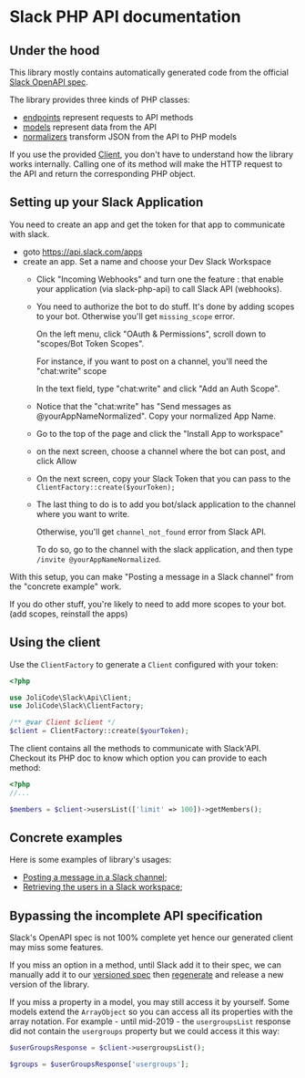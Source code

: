 # Slack PHP API documentation

## Under the hood

This library mostly contains automatically generated code from the official
[Slack OpenAPI spec](https://github.com/slackapi/slack-api-specs).

The library provides three kinds of PHP classes:
- [endpoints](../generated/Endpoint/) represent requests to API methods
- [models](../generated/Model) represent data from the API
- [normalizers](../generated/Normalizer) transform JSON from the API to PHP models

If you use the provided [Client](../generated/Client.php), you don't have to
understand how the library works internally. Calling one of its method will
make the HTTP request to the API and return the corresponding PHP object.

## Setting up your Slack Application

You need to create an app and get the token for that app to communicate with slack.

 - goto https://api.slack.com/apps
 - create an app. Set a name and choose your Dev Slack Workspace
   - Click "Incoming Webhooks" and turn one the feature : that enable your application (via slack-php-api) to call Slack API (webhooks).
   - You need to authorize the bot to do stuff. It's done by adding scopes to your bot. Otherwise you'll get `missing_scope` error. 
   
     On the left menu, click "OAuth & Permissions", scroll down to "scopes/Bot Token Scopes". 

     For instance, if you want to post on a channel, you'll need the "chat:write" scope

     In the text field, type "chat:write" and click "Add an Auth Scope". 
   
   - Notice that the "chat:write" has "Send messages as @yourAppNameNormalized". Copy your normalized App Name.
   - Go to the top of the page and click the "Install App to workspace"
   - on the next screen, choose a channel where the bot can post, and click Allow
   - On the next screen, copy your Slack Token that you can pass to the `ClientFactory::create($yourToken);`
   - The last thing to do is to add you bot/slack application to the channel where you want to write. 
   
     Otherwise, you'll get `channel_not_found` error from Slack API.
     
     To do so, go to the channel with the slack application, and then type `/invite @yourAppNameNormalized`. 

With this setup, you can make "Posting a message in a Slack channel" from the "concrete example" work.

If you do other stuff, you're likely to need to add more scopes to your bot. (add scopes, reinstall the apps)  

## Using the client

Use the `ClientFactory` to generate a `Client` configured with your token:

```php
<?php

use JoliCode\Slack\Api\Client;
use JoliCode\Slack\ClientFactory;

/** @var Client $client */
$client = ClientFactory::create($yourToken);
```

The client contains all the methods to communicate with Slack'API. Checkout its
PHP doc to know which option you can provide to each method:

```php
<?php
//...

$members = $client->usersList(['limit' => 100])->getMembers();
```

## Concrete examples

Here is some examples of library's usages:

- [Posting a message in a Slack channel](examples/posting-message.php);
- [Retrieving the users in a Slack workspace](examples/retrieve-users.php);

## Bypassing the incomplete API specification

Slack's OpenAPI spec is not 100% complete yet hence our generated client may
miss some features.

If you miss an option in a method, until Slack add it to their spec, we can
manually add it to our [versioned spec](../resources/slack-openapi.json) then
[regenerate](updating-sdk.md) and release a new version of the library.

If you miss a property in a model, you may still access it by yourself. Some
models extend the `ArrayObject` so you can access all its properties with the
array notation. For example - until mid-2019 - the `usergroupsList` response
did not contain the `usergroups` property but we could access it this way:

```php
$userGroupsResponse = $client->usergroupsList();

$groups = $userGroupsResponse['usergroups'];
```

